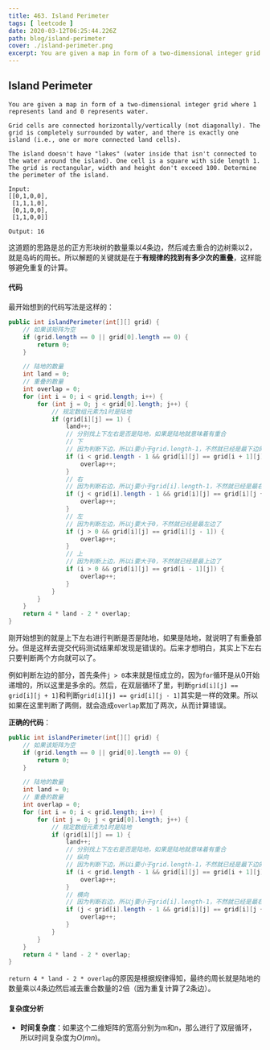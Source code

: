 ```yaml
---
title: 463. Island Perimeter
tags: [ leetcode ]
date: 2020-03-12T06:25:44.226Z
path: blog/island-perimeter
cover: ./island-perimeter.png
excerpt: You are given a map in form of a two-dimensional integer grid where 1 represents land and 0 represents water.
---
```


## Island Perimeter

```
You are given a map in form of a two-dimensional integer grid where 1 represents land and 0 represents water.

Grid cells are connected horizontally/vertically (not diagonally). The grid is completely surrounded by water, and there is exactly one island (i.e., one or more connected land cells).

The island doesn't have "lakes" (water inside that isn't connected to the water around the island). One cell is a square with side length 1. The grid is rectangular, width and height don't exceed 100. Determine the perimeter of the island.

Input:
[[0,1,0,0],
 [1,1,1,0],
 [0,1,0,0],
 [1,1,0,0]]

Output: 16
```

这道题的思路是总的正方形块树的数量乘以4条边，然后减去重合的边树乘以2，就是岛屿的周长。所以解题的关键就是在于**有规律的找到有多少次的重叠**，这样能够避免重复的计算。

#### 代码

最开始想到的代码写法是这样的：

```java
public int islandPerimeter(int[][] grid) {
    // 如果该矩阵为空
    if (grid.length == 0 || grid[0].length == 0) {
        return 0;
    }

    // 陆地的数量
    int land = 0;
    // 重叠的数量
    int overlap = 0;
    for (int i = 0; i < grid.length; i++) {
        for (int j = 0; j < grid[0].length; j++) {
            // 规定数组元素为1时是陆地
            if (grid[i][j] == 1) {
                land++;
                // 分别找上下左右是否是陆地，如果是陆地就意味着有重合
                // 下
                // 因为判断下边，所以i要小于grid.length-1，不然就已经是最下边的元素了
                if (i < grid.length - 1 && grid[i][j] == grid[i + 1][j]) {
                    overlap++;
                }
                // 右
                // 因为判断右边，所以j要小于grid[i].length-1，不然就已经是最右边的元素了
                if (j < grid[i].length - 1 && grid[i][j] == grid[i][j + 1]) {
                    overlap++;
                }
                // 左
                // 因为判断左边，所以j要大于0，不然就已经是最左边了
                if (j > 0 && grid[i][j] == grid[i][j - 1]) {
                    overlap++;
                }
                // 上
                // 因为判断上边，所以i要大于0，不然就已经是最上边了
                if (i > 0 && grid[i][j] == grid[i - 1][j]) {
                    overlap++;
                }
            }
        }
    }
    return 4 * land - 2 * overlap;
}
```

刚开始想到的就是上下左右进行判断是否是陆地，如果是陆地，就说明了有重叠部分。但是这样去提交代码测试结果却发现是错误的。后来才想明白，其实上下左右只要判断两个方向就可以了。

例如判断左边的部分，首先条件`j > 0`本来就是恒成立的，因为`for`循环是从0开始递增的，所以这里是多余的。然后，在双层循环了里，判断`grid[i][j] == grid[i][j + 1]`和判断`grid[i][j] == grid[i][j - 1]`其实是一样的效果。所以如果在这里判断了两侧，就会造成`overlap`累加了两次，从而计算错误。

**正确的代码**：

```java
public int islandPerimeter(int[][] grid) {
    // 如果该矩阵为空
    if (grid.length == 0 || grid[0].length == 0) {
        return 0;
    }

    // 陆地的数量
    int land = 0;
    // 重叠的数量
    int overlap = 0;
    for (int i = 0; i < grid.length; i++) {
        for (int j = 0; j < grid[0].length; j++) {
            // 规定数组元素为1时是陆地
            if (grid[i][j] == 1) {
                land++;
                // 分别找上下左右是否是陆地，如果是陆地就意味着有重合
                // 纵向
                // 因为判断下边，所以i要小于grid.length-1，不然就已经是最下边的元素了
                if (i < grid.length - 1 && grid[i][j] == grid[i + 1][j]) {
                    overlap++;
                }
                // 横向
                // 因为判断右边，所以j要小于grid[i].length-1，不然就已经是最右边的元素了
                if (j < grid[i].length - 1 && grid[i][j] == grid[i][j + 1]) {
                    overlap++;
                }
            }
        }
    }
    return 4 * land - 2 * overlap;
}
```

`return 4 * land - 2 * overlap`的原因是根据规律得知，最终的周长就是陆地的数量乘以4条边然后减去重合数量的2倍（因为重复计算了2条边）。

#### 复杂度分析

* **时间复杂度**：如果这个二维矩阵的宽高分别为m和n，那么进行了双层循环，所以时间复杂度为$O(mn)$。

    